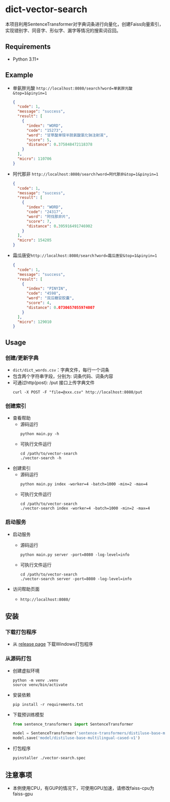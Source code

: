 # dict-vector-search
本项目利用SentenceTransformer对字典词条进行向量化，创建Faiss向量索引，实现错别字、同音字、形似字、漏字等情况的搜索词召回。

## Requirements
- Python 3.11+

## Example
- 单氨胖光酸 <code>http://localhost:8080/search?word=单氨胖光酸&top=1&pinyin=1</code>
    ```json
    {
      "code": 1,
      "message": "success",
      "result": [
        {
          "index": "WORD",
          "code": "15273",
          "word": "甘草酸单铵半胱氨酸氯化钠注射液",
          "score": 5,
          "distance": 0.375848472118378
        }
      ],
      "micro": 110706
    }
    ```
- 阿代那非 <code>http://localhost:8080/search?word=阿代那非&top=1&pinyin=1</code>
    ```json
    {
      "code": 1,
      "message": "success",
      "result": [
        {
          "index": "WORD",
          "code": "24317",
          "word": "阿伐那非片",
          "score": 7,
          "distance": 0.395916491746902
        }
      ],
      "micro": 154205
    }
    ```
- 霜瓜唐安<code>http://localhost:8080/search?word=霜瓜唐安&top=1&pinyin=1</code>
    ```json
    {
      "code": 1,
      "message": "success",
      "result": [
        {
          "index": "PINYIN",
          "code": "4598",
          "word": "双瓜糖安胶囊",
          "score": 4,
          "distance": 0.0730657055974007
        }
      ],
      "micro": 129010
    }
    ```
## Usage

### 创建/更新字典
- `dict/dict_words.csv`：字典文件，每行一个词条
- 包含两个字符串字段，分别为: 词条代码、词条内容
- 可通过http(post): /put 接口上传字典文件
    ```shell
    curl -X POST -F "file=@xxx.csv" http://localhost:8080/put
    ```
  
### 创建索引
- 查看帮助
    - 源码运行
        ```shell
        python main.py -h
        ```
    - 可执行文件运行
        ```shell
        cd /path/to/vector-search
        ./vector-search -h
        ```
- 创建索引
  - 源码运行
      ```shell
      python main.py index -worker=4 -batch=1000 -min=2 -max=4
      ```
  - 可执行文件运行
      ```shell
      cd /path/to/vector-search
      ./vector-search index -worker=4 -batch=1000 -min=2 -max=4
      ``` 
    
### 启动服务
- 启动服务
    - 源码运行
        ```shell
        python main.py server -port=8080 -log-level=info
        ```
    - 可执行文件运行
        ```shell
        cd /path/to/vector-search
        ./vector-search server -port=8080 -log-level=info
        ```

- 访问帮助页面
    - <code>http://localhost:8080/</code>

## 安装
### 下载打包程序
- 从 [release page](https://github.com/sssxyd/dict-vector-search/releases/) 下载Windows打包程序

### 从源码打包
- 创建虚拟环境
    ```shell
    python -m venv .venv
    source venv/bin/activate
    ```
- 安装依赖
    ```shell
    pip install -r requirements.txt
    ```
- 下载预训练模型
    ```python
    from sentence_transformers import SentenceTransformer
    
    model = SentenceTransformer('sentence-transformers/distiluse-base-multilingual-cased-v1')
    model.save('model/distiluse-base-multilingual-cased-v1')
    ```
- 打包程序
    ```shell
    pyinstaller ./vector-search.spec
    ```
  
## 注意事项
- 本例使用CPU，有GUP的情况下，可使用GPU加速，请修改faiss-cpu为faiss-gpu
